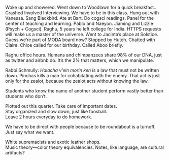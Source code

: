 Woke up and showered. Went down to Woodlawn for a quick breakfast.. Crashed Involved Interviewing. We have to be in this class. Hung out with Vanessa. Sang Blackbird. Ate at Bart. Do cogsci readings. Panel for the center of teaching and learning. Pablo and Naeyon. Jiaming and Lizzie (Psych \+ Cogsci). Raghu, 5 years he left college for India. HTTPS requests will make us a master of the universe. Went to Jacinta’s place at Solstice. Guess we’re part of MODA board now? Stopped by Hutch. Chatted with Claire. Chloe called for our birthday. Called Aboo briefly.

Raghu office hours. Humans and chimpanzees share 98% of our DNA, just as twitter and airbnb do. It’s the 2% that matters, which we manipulate.

Rabbi Schmully: *Halacha v’ein morin ken* is a law that must not be written down. Pinchas kills a man for cohabitating with the enemy. That act is just only for the zealot, because the zealot acts without knowing the law.

Students who know the name of another student perform vastly better than students who don’t.

Plotted out this quarter. Take care of important dates.  
Stay organized and slow down, just like foosball.   
Leave 2 hours everyday to do homework. 

We have to be direct with people because to be roundabout is a turnoff. Just say what we want. 

White supremacists and exotic leather shops.  
Music theory—color theory equivalencies. Notes, like language, are cultural artifacts?